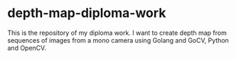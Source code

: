 # depth-map-diploma-work
This is the repository of my diploma work. I want to create depth map from sequences of images from a mono camera using Golang and GoCV, Python and OpenCV.
